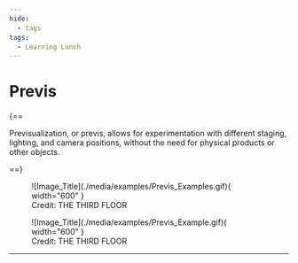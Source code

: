 ```yaml
---
hide:
  - tags
tags:
  - Learning Lunch
---
```


# **Previs**

{==

Previsualization, or previs, allows for experimentation with different staging, lighting, and camera positions, without the need for physical products or other objects.

==}


<figure markdown="span">
  ![Image_Title](./media/examples/Previs_Examples.gif){ width="600" }
  <figcaption>Credit: THE THIRD FLOOR</figcaption>
</figure>

<figure markdown="span">
  ![Image_Title](./media/examples/Previs_Example.gif){ width="600" }
  <figcaption>Credit: THE THIRD FLOOR</figcaption>
</figure>


---
